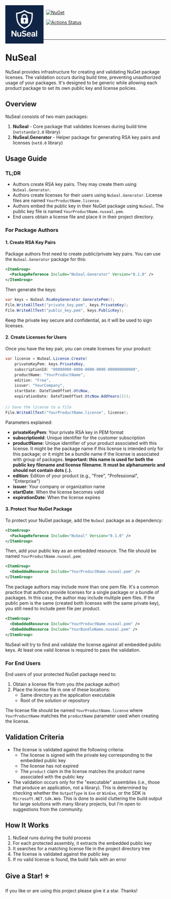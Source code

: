 <img align="left" src="logo.png" width="120" height="120">

&nbsp; [![NuGet](https://img.shields.io/nuget/v/NuSeal.svg)](https://www.nuget.org/packages/NuSeal)

&nbsp; [![Actions Status](https://github.com/fiseni/NuSeal/actions/workflows/ci.yml/badge.svg)](https://github.com/fiseni/NuSeal/actions/workflows/ci.yml)

&nbsp; 

---
# NuSeal

NuSeal provides infrastructure for creating and validating NuGet package licenses. The validation occurs during build time, preventing unauthorized usage of your packages. It's designed to be generic while allowing each product package to set its own public key and license policies.

## Overview

NuSeal consists of two main packages:

1. **NuSeal** - Core package that validates licenses during build time (`netstandar2.0` library)
2. **NuSeal.Generator** - Helper package for generating RSA key pairs and licenses (`net8.0` library)

## Usage Guide

### TL;DR

- Authors create RSA key pairs. They may create them using `NuSeal.Generator`.
- Authors create licenses for their users using `NuSeal.Generator`. License files are named `YourProductName.license`.
- Authors embed the public key in their NuGet package using `NuSeal`. The public key file is named `YourProductName.nuseal.pem`.
- End users obtain a license file and place it in their project directory.

### For Package Authors

#### 1. Create RSA Key Pairs

Package authors first need to create public/private key pairs. You can use the `NuSeal.Generator` package for this:

```xml
<ItemGroup>
  <PackageReference Include="NuSeal.Generator" Version="0.1.0" />
</ItemGroup>
```

Then generate the keys:

```csharp
var keys = NuSeal.RsaKeyGenerator.GeneratePem();
File.WriteAllText("private_key.pem", keys.PrivateKey);
File.WriteAllText("public_key.pem", keys.PublicKey);
```

Keep the private key secure and confidential, as it will be used to sign licenses.

#### 2. Create Licenses for Users

Once you have the key pair, you can create licenses for your product:

```csharp
var license = NuSeal.License.Create(
    privateKeyPem: keys.PrivateKey,
    subscriptionId: "00000000-0000-0000-0000-000000000000",
    productName: "YourProductName",
    edition: "Free",
    issuer: "YourCompany",
    startDate: DateTimeOffset.UtcNow,
    expirationDate: DateTimeOffset.UtcNow.AddYears(1));

// Save the license to a file
File.WriteAllText("YourProductName.license", license);
```

Parameters explained:
- **privateKeyPem**: Your private RSA key in PEM format
- **subscriptionId**: Unique identifier for the customer subscription
- **productName**: Unique identifier of your product associated with this license. It might be the package name if this license is intended only for this package; or it might be a bundle name if the license is associated with group of packages. <strong>Important: this name is used for both the public key filename and license filename. It must be alphanumeric and should not contain dots (`.`).</strong>
- **edition**: Edition of your product (e.g., "Free", "Professional", "Enterprise")
- **issuer**: Your company or organization name
- **startDate**: When the license becomes valid
- **expirationDate**: When the license expires

#### 3. Protect Your NuGet Package

To protect your NuGet package, add the `NuSeal` package as a dependency:

```xml
<ItemGroup>
  <PackageReference Include="NuSeal" Version="0.1.0" />
</ItemGroup>
```

Then, add your public key as an embedded resource. The file should be named `YourProductName.nuseal.pem`:

```xml
<ItemGroup>
  <EmbeddedResource Include="YourProductName.nuseal.pem" />
</ItemGroup>
```

The package authors may include more than one pem file. It's a common practice that authors provide licenses for a single package or a bundle of packages. In this case, the author may include multiple pem files. If the public pem is the same (created both licenses with the same private key), you still need to include pem file per product. 

```xml
<ItemGroup>
  <EmbeddedResource Include="YourProductName.nuseal.pem" />
  <EmbeddedResource Include="YourBundleName.nuseal.pem" />
</ItemGroup>
```

NuSeal will try to find and validate the license against all embedded public keys. At least one valid license is required to pass the validation.

### For End Users

End users of your protected NuGet package need to:

1. Obtain a license file from you (the package author)
2. Place the license file in one of these locations:
   - Same directory as the application executable
   - Root of the solution or repository

The license file should be named `YourProductName.license` where `YourProductName` matches the `productName` parameter used when creating the license.

## Validation Criteria

- The license is validated against the following criteria:
  - The license is signed with the private key corresponding to the embedded public key
  - The license has not expired
  - The `product` claim in the license matches the product name associated with the public key
- The validation occurs only for the "executable" assemblies (i.e., those that produce an application, not a library). This is determined by
checking whether the `OutputType` is `Exe` or `WinExe`, or the SDK is `Microsoft.NET.Sdk.Web`. This is done to avoid cluttering the build output for large solutions with many library projects, but I'm open to suggestions from the community.

## How It Works

1. NuSeal runs during the build process
2. For each protected assembly, it extracts the embedded public key
3. It searches for a matching license file in the project directory tree
4. The license is validated against the public key
5. If no valid license is found, the build fails with an error

## Give a Star! :star:
If you like or are using this project please give it a star. Thanks!
